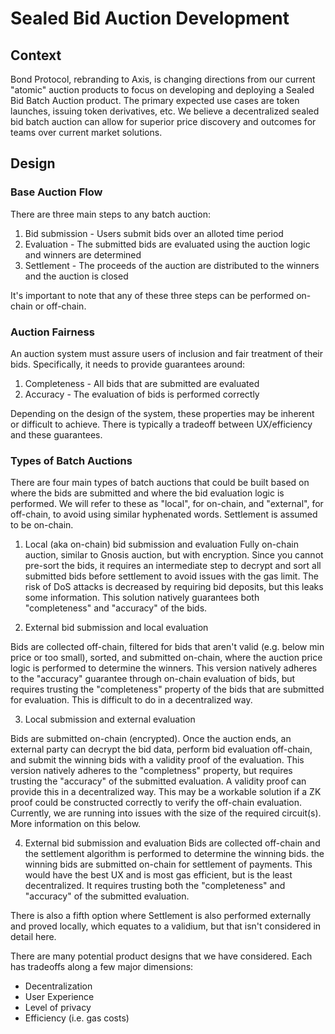 # Sealed Bid Auction Development

## Context

Bond Protocol, rebranding to Axis, is changing directions from our current "atomic" auction products to focus on developing and deploying a Sealed Bid Batch Auction product. The primary expected use cases are token launches, issuing token derivatives, etc. We believe a decentralized sealed bid batch auction can allow for superior price discovery and outcomes for teams over current market solutions.

## Design

### Base Auction Flow
There are three main steps to any batch auction:
1. Bid submission - Users submit bids over an alloted time period
2. Evaluation - The submitted bids are evaluated using the auction logic and winners are determined
3. Settlement - The proceeds of the auction are distributed to the winners and the auction is closed

It's important to note that any of these three steps can be performed on-chain or off-chain.

### Auction Fairness
An auction system must assure users of inclusion and fair treatment of their bids. Specifically, it needs to provide guarantees around:
1. Completeness - All bids that are submitted are evaluated
2. Accuracy - The evaluation of bids is performed correctly

Depending on the design of the system, these properties may be inherent or difficult to achieve. There is typically a tradeoff between UX/efficiency and these guarantees.

### Types of Batch Auctions
There are four main types of batch auctions that could be built based on where the bids are submitted and where the bid evaluation logic is performed. We will refer to these as "local", for on-chain, and "external", for off-chain, to avoid using similar hyphenated words. Settlement is assumed to be on-chain.
1. Local (aka on-chain) bid submission and evaluation
Fully on-chain auction, similar to Gnosis auction, but with encryption. Since you cannot pre-sort the bids, it requires an intermediate step to decrypt and sort all submitted bids before settlement to avoid issues with the gas limit. The risk of DoS attacks is decreased by requiring bid deposits, but this leaks some information. This solution natively guarantees both "completeness" and "accuracy" of the bids.

2. External bid submission and local evaluation

Bids are collected off-chain, filtered for bids that aren't valid (e.g. below min price or too small), sorted, and submitted on-chain, where the auction price logic is performed to determine the winners. This version natively adheres to the "accuracy" guarantee through on-chain evaluation of bids, but requires trusting the "completeness" property of the bids that are submitted for evaluation. This is difficult to do in a decentralized way.

3. Local submission and external evaluation

Bids are submitted on-chain (encrypted). Once the auction ends, an external party can decrypt the bid data, perform bid evaluation off-chain, and submit the winning bids with a validity proof of the evaluation. This version natively adheres to the "completness" property, but requires trusting the "accuracy" of the submitted evaluation. A validity proof can provide this in a decentralized way. This may be a workable solution if a ZK proof could be constructed correctly to verify the off-chain evaluation. Currently, we are running into issues with the size of the required circuit(s). More information on this below.

4. External bid submission and evaluation
Bids are collected off-chain and the settlement algorithm is performed to determine the winning bids. the winning bids are submitted on-chain for settlement of payments. This would have the best UX and is most gas efficient, but is the least decentralized. It requires trusting both the "completeness" and "accuracy" of the submitted evaluation.

There is also a fifth option where Settlement is also performed externally and proved locally, which equates to a validium, but that isn't considered in detail here.

There are many potential product designs that we have considered. Each has tradeoffs along a few major dimensions:
- Decentralization
- User Experience
- Level of privacy 
- Efficiency (i.e. gas costs)


